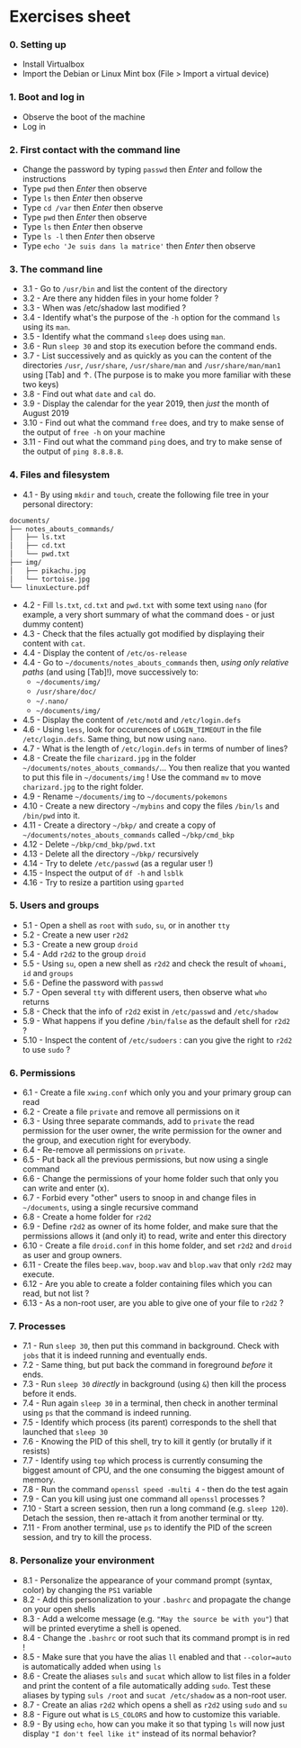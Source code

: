 # Exercises sheet

### 0. Setting up

- Install Virtualbox
- Import the Debian or Linux Mint box (File > Import a virtual device)

### 1. Boot and log in

- Observe the boot of the machine
- Log in

### 2. First contact with the command line

- Change the password by typing `passwd` then *Enter* and follow the instructions
- Type `pwd` then *Enter* then observe
- Type `ls` then *Enter* then observe
- Type `cd /var` then *Enter* then observe
- Type `pwd` then *Enter* then observe
- Type `ls` then *Enter* then observe
- Type `ls -l` then *Enter* then observe
- Type `echo 'Je suis dans la matrice'` then *Enter* then observe

 
### 3. The command line

- 3.1 - Go to `/usr/bin` and list the content of the directory
- 3.2 - Are there any hidden files in your home folder ?
- 3.3 - When was /etc/shadow last modified ?
- 3.4 - Identify what's the purpose of the `-h` option for the command `ls` using its `man`.
- 3.5 - Identify what the command `sleep` does using `man`.
- 3.6 - Run `sleep 30` and stop its execution before the command ends.
- 3.7 - List successively and as quickly as you can the content of the directories `/usr`, `/usr/share`, `/usr/share/man` and `/usr/share/man/man1` using [Tab] and ↑. (The purpose is to make you more familiar with these two keys)
- 3.8 - Find out what `date` and `cal` do.
- 3.9 - Display the calendar for the year 2019, then *just* the month of August 2019
- 3.10 - Find out what the command `free` does, and try to make sense of the output of `free -h` on your machine
- 3.11 - Find out what the command `ping` does, and try to make sense of the output of `ping 8.8.8.8`.

### 4. Files and filesystem

- 4.1 - By using `mkdir` and `touch`, create the following file tree in your personal directory:

```bash
documents/
├── notes_abouts_commands/
│   ├── ls.txt
│   ├── cd.txt
│   └── pwd.txt
├── img/
│   ├── pikachu.jpg
│   └── tortoise.jpg
└── linuxLecture.pdf
```

- 4.2 - Fill `ls.txt`, `cd.txt` and `pwd.txt` with some text using `nano` (for example, a very short summary of what the command does - or just dummy content)
- 4.3 - Check that the files actually got modified by displaying their content with `cat`.
- 4.4 - Display the content of `/etc/os-release`
- 4.4 - Go to `~/documents/notes_abouts_commands` then, *using only relative paths* (and using [Tab]!), move successively to:
    - `~/documents/img/`
    - `/usr/share/doc/`
    - `~/.nano/`
    - `~/documents/img/`
- 4.5 - Display the content of `/etc/motd` and `/etc/login.defs`
- 4.6 - Using `less`, look for occurences of `LOGIN_TIMEOUT` in the file `/etc/login.defs`. Same thing, but now using `nano`.
- 4.7 - What is the length of `/etc/login.defs` in terms of number of lines?
- 4.8 - Create the file `charizard.jpg` in the folder `~/documents/notes_abouts_commands/`... You then realize that you wanted to put this file in `~/documents/img` ! Use the command `mv` to move `charizard.jpg` to the right folder.
- 4.9 - Rename `~/documents/img` to `~/documents/pokemons`
- 4.10 - Create a new directory `~/mybins` and copy the files `/bin/ls` and `/bin/pwd` into it.
- 4.11 - Create a directory `~/bkp/` and create a copy of `~/documents/notes_abouts_commands` called `~/bkp/cmd_bkp`
- 4.12 - Delete `~/bkp/cmd_bkp/pwd.txt`
- 4.13 - Delete all the directory `~/bkp/` recursively
- 4.14 - Try to delete `/etc/passwd` (as a regular user !)
- 4.15 - Inspect the output of `df -h` and `lsblk`
- 4.16 - Try to resize a partition using `gparted`

### 5. Users and groups

- 5.1 - Open a shell as `root` with `sudo`, `su`, or in another `tty`
- 5.2 - Create a new user `r2d2`
- 5.3 - Create a new group `droid`
- 5.4 - Add `r2d2` to the group `droid`
- 5.5 - Using `su`, open a new shell as `r2d2` and check the result of `whoami`, `id` and `groups`
- 5.6 - Define the password with `passwd`
- 5.7 - Open several `tty` with different users, then observe what `who` returns
- 5.8 - Check that the info of `r2d2` exist in `/etc/passwd` and `/etc/shadow`
- 5.9 - What happens if you define `/bin/false` as the default shell for `r2d2` ?
- 5.10 - Inspect the content of `/etc/sudoers` : can you give the right to `r2d2` to use `sudo` ?

### 6. Permissions

- 6.1 - Create a file `xwing.conf` which only you and your primary group can read
- 6.2 - Create a file `private` and remove all permissions on it
- 6.3 - Using three separate commands, add to `private` the read permission for the user owner, the write permission for the owner and the group, and execution right for everybody.
- 6.4 - Re-remove all permissions on `private`.
- 6.5 - Put back all the previous permissions, but now using a single command
- 6.6 - Change the permissions of your home folder such that only you can write and enter (x).
- 6.7 - Forbid every "other" users to snoop in and change files in `~/documents`, using a single recursive command
- 6.8 - Create a home folder for `r2d2`
- 6.9 - Define `r2d2` as owner of its home folder, and make sure that the permissions allows it (and only it) to read, write and enter this directory
- 6.10 - Create a file `droid.conf` in this home folder, and set `r2d2` and `droid` as user and group owners.
- 6.11 - Create the files `beep.wav`, `boop.wav` and `blop.wav` that only `r2d2` may execute.
- 6.12 - Are you able to create a folder containing files which you can read, but not list ?
- 6.13 - As a non-root user, are you able to give one of your file to `r2d2` ?

### 7. Processes

- 7.1 - Run `sleep 30`, then put this command in background. Check with `jobs` that it is indeed running and eventually ends.
- 7.2 - Same thing, but put back the command in foreground *before* it ends.
- 7.3 - Run `sleep 30` *directly* in background (using `&`) then kill the process before it ends.
- 7.4 - Run again `sleep 30` in a terminal, then check in another terminal using `ps` that the command is indeed running.
- 7.5 - Identify which process (its parent) corresponds to the shell that launched that `sleep 30`
- 7.6 - Knowing the PID of this shell, try to kill it gently (or brutally if it resists)
- 7.7 - Identify using `top` which process is currently consuming the biggest amount of CPU, and the one consuming the biggest amount of memory.
- 7.8 - Run the command `openssl speed -multi 4` - then do the test again
- 7.9 - Can you kill using just one command all `openssl` processes ?
- 7.10 - Start a screen session, then run a long command (e.g. `sleep 120`). Detach the session, then re-attach it from another terminal or tty.
- 7.11 - From another terminal, use `ps` to identify the PID of the screen session, and try to kill the process.

### 8. Personalize your environment

- 8.1 - Personalize the appearance of your command prompt (syntax, color) by changing the `PS1` variable
- 8.2 - Add this personalization to your `.bashrc` and propagate the change on your open shells
- 8.3 - Add a welcome message (e.g. `"May the source be with you"`) that will be printed everytime a shell is opened.
- 8.4 - Change the `.bashrc` or root such that its command prompt is in red !
- 8.5 - Make sure that you have the alias `ll` enabled and that `--color=auto` is automatically added when using `ls`
- 8.6 - Create the aliases `suls` and `sucat` which allow to list files in a folder and print the content of a file automatically adding `sudo`. Test these aliases by typing `suls /root` and `sucat /etc/shadow` as a non-root user.
- 8.7 - Create an alias `r2d2` which opens a shell as `r2d2` using `sudo` and `su`
- 8.8 - Figure out what is `LS_COLORS` and how to customize this variable.
- 8.9 - By using `echo`, how can you make it so that typing `ls` will now just display `"I don't feel like it"` instead of its normal behavior?
